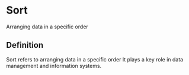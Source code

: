 # Sort

Arranging data in a specific order

## Definition
Sort refers to arranging data in a specific order It plays a key role in data management and information systems.
